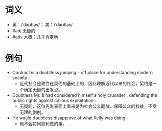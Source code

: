 # 词义
- 英：/ˈdaʊtləs/； 美：/ˈdaʊtləs/
- #adj 无疑的
- #adv 大概；几乎肯定地
# 例句
- Contract is a doubtless jumping - off place for understanding modern society .
	- 近代社会是建立在契约的基础上的，因此理解近代以来的社会，契约是一个确定无疑的出发点。
- Doubtless Mr. & had considered himself a holy crusader , defending the public rights against callous exploitation .
	- 无疑的，这位先生表面上看来是为社会公义而战，保障公众的权益，不受无理的剥削。
- He would doubtless disapprove of what Kelly was doing .
	- 他不会赞同凯利做的事。
